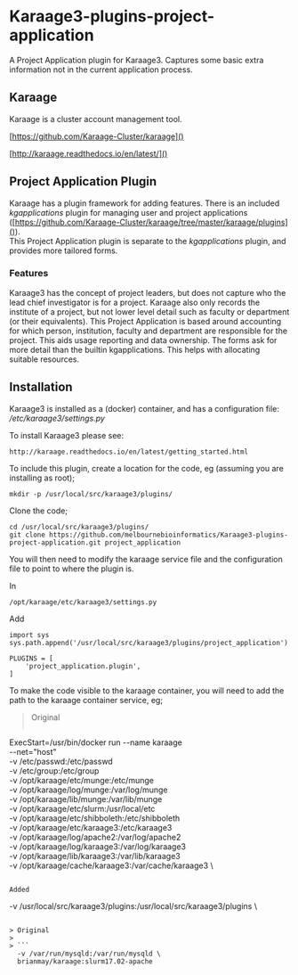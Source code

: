 # Karaage3-plugins-project-application
A Project Application plugin for Karaage3.  Captures some basic extra information not in the current application process.

## Karaage
Karaage is a cluster account management tool.

[https://github.com/Karaage-Cluster/karaage]()

[http://karaage.readthedocs.io/en/latest/]()

## Project Application Plugin
Karaage has a plugin framework for adding features.  There is an included *kgapplications* plugin for managing user and project applications ([https://github.com/Karaage-Cluster/karaage/tree/master/karaage/plugins]()).  
This Project Application plugin is separate to the *kgapplications* plugin, and provides more tailored forms.

### Features
Karaage3 has the concept of project leaders, but does not capture who the lead chief investigator is for a project.  Karaage also only records the institute of a project, but not lower level detail such as faculty or department (or their equivalents).
This Project Application is based around accounting for which person, institution, faculty and department are responsible for the project.  This aids usage reporting and data ownership.
The forms ask for more detail than the builtin kgapplications.  This helps with allocating suitable resources.

## Installation
Karaage3 is installed as a (docker) container, and has a configuration file: */etc/karaage3/settings.py*

To install Karaage3 please see:

```
http://karaage.readthedocs.io/en/latest/getting_started.html
```

To include this plugin, create a location for the code, eg (assuming you are installing as root);

```
mkdir -p /usr/local/src/karaage3/plugins/
```

Clone the code;

```
cd /usr/local/src/karaage3/plugins/
git clone https://github.com/melbournebioinformatics/Karaage3-plugins-project-application.git project_application
```

You will then need to modify the karaage service file and the configuration file to point to where the plugin is.

In

```
/opt/karaage/etc/karaage3/settings.py
```

Add

```
import sys
sys.path.append('/usr/local/src/karaage3/plugins/project_application')

PLUGINS = [
    'project_application.plugin',
]
```

To make the code visible to the karaage container, you will need to add the path to the karaage container service, eg;

> Original
> 
> ```
ExecStart=/usr/bin/docker run --name karaage \
  --net="host" \
  -v /etc/passwd:/etc/passwd \
  -v /etc/group:/etc/group \
  -v /opt/karaage/etc/munge:/etc/munge \
  -v /opt/karaage/log/munge:/var/log/munge \
  -v /opt/karaage/lib/munge:/var/lib/munge \
  -v /opt/karaage/etc/slurm:/usr/local/etc \
  -v /opt/karaage/etc/shibboleth:/etc/shibboleth \
  -v /opt/karaage/etc/karaage3:/etc/karaage3 \
  -v /opt/karaage/log/apache2:/var/log/apache2 \
  -v /opt/karaage/log/karaage3:/var/log/karaage3 \
  -v /opt/karaage/lib/karaage3:/var/lib/karaage3 \
  -v /opt/karaage/cache/karaage3:/var/cache/karaage3 \
```

Added

```
  -v /usr/local/src/karaage3/plugins:/usr/local/src/karaage3/plugins \
```

> Original
> 
> ```
  -v /var/run/mysqld:/var/run/mysqld \
  brianmay/karaage:slurm17.02-apache
```
